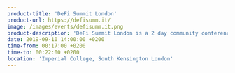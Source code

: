 ```yaml
---
product-title: 'DeFi Summit London'
product-url: https://defisumm.it/
image: /images/events/defisumm.it.png
product-description: 'DeFi Summit London is a 2 day community conference connecting DeFi entrepreneurs, liquidity providers, academics, investors, economists, regulators and others who are looking to learn and network in the Decentralized Finance industry. Through presentations, round table discussions and demos attendees will explore the current opportunities and challenges in the space. There will be one large lecture theatre, four rooms for breakout sessions and a foyer for networking throughout the day.'  
date: 2019-09-10 14:00:00 +0200
time-from: 00:17:00 +0200
time-to: 00:22:00 +0200
location: 'Imperial College, South Kensington London'
---
```

